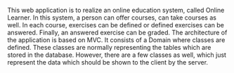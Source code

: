 This web application is to realize an online education system, called Online Learner. In this system, a person can offer courses, can take courses as well.
In each course, exercises can be defined or defined exercises can be answered. Finally, an answered exercise can be graded.
The architecture of the application is based on MVC. It consists of a Domain where classes are defined. These classes are normally representing the tables which are stored in the database. However, there are a few classes as well, which just represent the data which should be shown to the client by the server.
